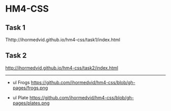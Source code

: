 # HM4-CSS
## Task 1
Thttp://ihormedvid.github.io/hm4-css/task1/index.html
## Task 2
http://ihormedvid.github.io/hm4-css/task2/index.html
***
- ul Frogs https://github.com/ihormedvid/hm4-css/blob/gh-pages/frogs.png
+ ul Plate https://github.com/ihormedvid/hm4-css/blob/gh-pages/plates.png
